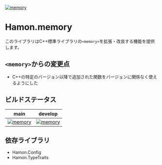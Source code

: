 ﻿[![memory](https://github.com/shibainuudon/HamonCore/actions/workflows/memory.yml/badge.svg)](https://github.com/shibainuudon/HamonCore/actions/workflows/memory.yml)

# Hamon.memory

このライブラリはC++標準ライブラリの`<memory>`を拡張・改良する機能を提供します。

## `<memory>`からの変更点

* C++の特定のバージョン以降で追加された関数をバージョンに関係なく使えるようにした

## ビルドステータス

| main | develop |
| ---- | ------- |
|[![memory](https://github.com/shibainuudon/HamonCore/actions/workflows/memory.yml/badge.svg?branch=main)](https://github.com/shibainuudon/HamonCore/actions/workflows/memory.yml)|[![memory](https://github.com/shibainuudon/HamonCore/actions/workflows/memory.yml/badge.svg?branch=develop)](https://github.com/shibainuudon/HamonCore/actions/workflows/memory.yml)|

## 依存ライブラリ

* Hamon.Config
* Hamon.TypeTraits
